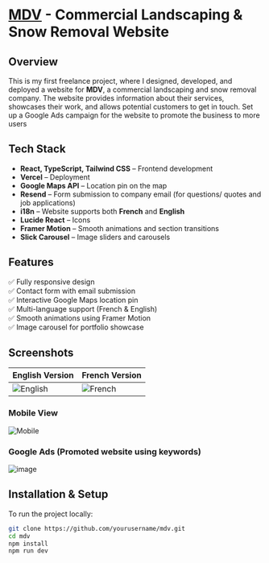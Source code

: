 # [MDV](https://paysagistemdv.ca) - Commercial Landscaping & Snow Removal Website

## Overview
This is my first freelance project, where I designed, developed, and deployed a website for **MDV**, a commercial landscaping and snow removal company. The website provides information about their services, showcases their work, and allows potential customers to get in touch. Set up a Google Ads campaign for the website to promote the business to more users

## Tech Stack
- **React, TypeScript, Tailwind CSS** – Frontend development
- **Vercel** – Deployment
- **Google Maps API** – Location pin on the map
- **Resend** – Form submission to company email (for questions/ quotes and job applications)
- **i18n** – Website supports both **French** and **English**
- **Lucide React** – Icons
- **Framer Motion** – Smooth animations and section transitions
- **Slick Carousel** – Image sliders and carousels

## Features
✅ Fully responsive design  
✅ Contact form with email submission  
✅ Interactive Google Maps location pin  
✅ Multi-language support (French & English)  
✅ Smooth animations using Framer Motion  
✅ Image carousel for portfolio showcase  

## Screenshots
| English Version  | French Version |
|-----------------|----------------|
| ![English](https://github.com/user-attachments/assets/49e1411b-39f1-4872-9377-63084b8990eb) | ![French](https://github.com/user-attachments/assets/4a75d7a8-dffd-4be7-b546-d8957533323d) |

### Mobile View
![Mobile](https://github.com/user-attachments/assets/9486e2c4-5dad-4a83-903c-5ebb38b82dce)


### Google Ads (Promoted website using keywords)
![image](https://github.com/user-attachments/assets/84de3b11-352f-4e85-915a-3c25b0778eba)


## Installation & Setup
To run the project locally:  
```bash
git clone https://github.com/yourusername/mdv.git
cd mdv
npm install
npm run dev
